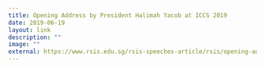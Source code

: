```yaml
---
title: Opening Address by President Halimah Yacob at ICCS 2019
date: 2019-06-19
layout: link
description: ""
image: ""
external: https://www.rsis.edu.sg/rsis-speeches-article/rsis/opening-address-by-president-halimah-yacob-at-the-international-conference-on-cohesive-societies/
---
```

